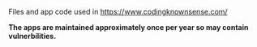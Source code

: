 Files and app code used in https://www.codingknownsense.com/

**The apps are maintained approximately once per year so may contain vulnerbilities.**

